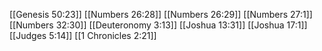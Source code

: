 [[Genesis 50:23]]
[[Numbers 26:28]]
[[Numbers 26:29]]
[[Numbers 27:1]]
[[Numbers 32:30]]
[[Deuteronomy 3:13]]
[[Joshua 13:31]]
[[Joshua 17:1]]
[[Judges 5:14]]
[[1 Chronicles 2:21]]
